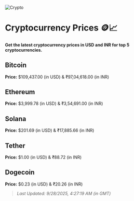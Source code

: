 
![Crypto](https://www.techguide.com.au/wp-content/uploads/2020/11/crypto3.jpeg)

# Cryptocurrency Prices 🪙📈

#### Get the latest cryptocurrency prices in USD and INR for top 5 cryptocurrencies.

## Bitcoin

**Price:** $109,437.00 (in USD) & ₹97,04,618.00 (in INR)

## Ethereum

**Price:** $3,999.78 (in USD) & ₹3,54,691.00 (in INR)

## Solana

**Price:** $201.69 (in USD) & ₹17,885.66 (in INR)

## Tether

**Price:** $1.00 (in USD) & ₹88.72 (in INR)

## Dogecoin

**Price:** $0.23 (in USD) & ₹20.26 (in INR)

> _Last Updated: 9/28/2025, 4:27:19 AM (in GMT)_
